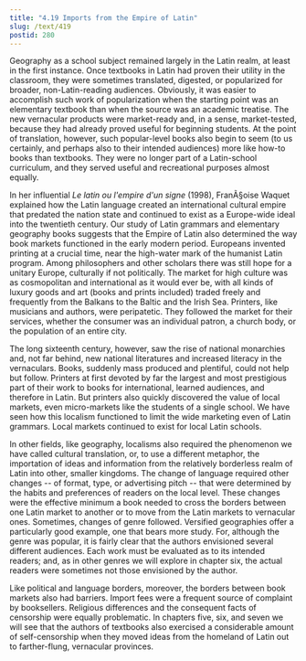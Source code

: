 ```yaml
---
title: "4.19 Imports from the Empire of Latin"
slug: /text/419
postid: 280
---
```

Geography as a school subject remained largely in the Latin realm, at least in the first instance. Once textbooks in Latin had proven their utility in the classroom, they were sometimes translated, digested, or popularized for broader, non-Latin-reading audiences. Obviously, it was easier to accomplish such work of popularization when the starting point was an elementary textbook than when the source was an academic treatise. The new vernacular products were market-ready and, in a sense, market-tested, because they had already proved useful for beginning students. At the point of translation, however, such popular-level books also begin to seem (to us certainly, and perhaps also to their intended audiences) more like how-to books than textbooks. They were no longer part of a Latin-school curriculum, and they served useful and recreational purposes almost equally.

In her influential *Le latin ou l'empire d'un signe* (1998), FranÃ§oise Waquet explained how the Latin language created an international cultural empire that predated the nation state and continued to exist as a Europe-wide ideal into the twentieth century. Our study of Latin grammars and elementary geography books suggests that the Empire of Latin also determined the way book markets functioned in the early modern period. Europeans invented printing at a crucial time, near the high-water mark of the humanist Latin program. Among philosophers and other scholars there was still hope for a unitary Europe, culturally if not politically. The market for high culture was as cosmopolitan and international as it would ever be, with all kinds of luxury goods and art (books and prints included) traded freely and frequently from the Balkans to the Baltic and the Irish Sea. Printers, like musicians and authors, were peripatetic. They followed the market for their services, whether the consumer was an individual patron, a church body, or the population of an entire city.

The long sixteenth century, however, saw the rise of national monarchies and, not far behind, new national literatures and increased literacy in the vernaculars. Books, suddenly mass produced and plentiful, could not help but follow. Printers at first devoted by far the largest and most prestigious part of their work to books for international, learned audiences, and therefore in Latin. But printers also quickly discovered the value of local markets, even micro-markets like the students of a single school. We have seen how this localism functioned to limit the wide marketing even of Latin grammars. Local markets continued to exist for local Latin schools.

In other fields, like geography, localisms also required the phenomenon we have called cultural translation, or, to use a different metaphor, the importation of ideas and information from the relatively borderless realm of Latin into other, smaller kingdoms. The change of language required other changes -- of format, type, or advertising pitch -- that were determined by the habits and preferences of readers on the local level. These changes were the effective minimum a book needed to cross the borders between one Latin market to another or to move from the Latin markets to vernacular ones. Sometimes, changes of genre followed. Versified geographies offer a particularly good example, one that bears more study. For, although the genre was popular, it is fairly clear that the authors envisioned several different audiences. Each work must be evaluated as to its intended readers; and, as in other genres we will explore in chapter six, the actual readers were sometimes not those envisioned by the author.

Like political and language borders, moreover, the borders between book markets also had barriers. Import fees were a frequent source of complaint by booksellers. Religious differences and the consequent facts of censorship were equally problematic. In chapters five, six, and seven we will see that the authors of textbooks also exercised a considerable amount of self-censorship when they moved ideas from the homeland of Latin out to farther-flung, vernacular provinces.
